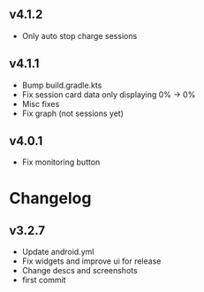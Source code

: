 ## v4.1.2

- Only auto stop charge sessions


## v4.1.1

- Bump build.gradle.kts
- Fix session card data only displaying 0% -> 0%
- Misc fixes
- Fix graph (not sessions yet)


## v4.0.1

- Fix monitoring button


# Changelog

## v3.2.7

- Update android.yml
- Fix widgets and improve ui for release
- Change descs and screenshots
- first commit

